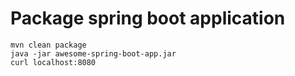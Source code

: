 # Package spring boot application
``` shell
mvn clean package
java -jar awesome-spring-boot-app.jar
curl localhost:8080
```